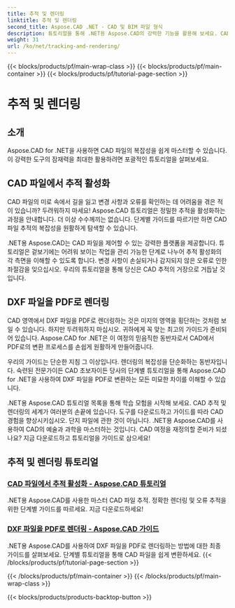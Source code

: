 ```yaml
---
title: 추적 및 렌더링
linktitle: 추적 및 렌더링
second_title: Aspose.CAD .NET - CAD 및 BIM 파일 형식
description: 튜토리얼을 통해 .NET용 Aspose.CAD의 강력한 기능을 활용해 보세요. CAD 파일에서 추적을 활성화하고 DXF 파일을 PDF로 원활하게 렌더링하는 방법을 알아보세요.
weight: 31
url: /ko/net/tracking-and-rendering/
---
```


{{< blocks/products/pf/main-wrap-class >}}
{{< blocks/products/pf/main-container >}}
{{< blocks/products/pf/tutorial-page-section >}}

# 추적 및 렌더링


## 소개

Aspose.CAD for .NET을 사용하면 CAD 파일의 복잡성을 쉽게 마스터할 수 있습니다. 이 강력한 도구의 잠재력을 최대한 활용하려면 포괄적인 튜토리얼을 살펴보세요. 

## CAD 파일에서 추적 활성화

CAD 파일의 미로 속에서 길을 잃고 변경 사항과 오류를 확인하는 데 어려움을 겪은 적이 있습니까? 두려워하지 마세요! Aspose.CAD 튜토리얼은 정밀한 추적을 활성화하는 과정을 안내합니다. 더 이상 수수께끼는 없습니다. 단계별 가이드를 따르기만 하면 CAD 파일 추적의 복잡성을 원활하게 탐색할 수 있습니다.

.NET용 Aspose.CAD는 CAD 파일을 제어할 수 있는 강력한 플랫폼을 제공합니다. 튜토리얼은 겉보기에는 어려워 보이는 작업을 관리 가능한 단계로 나누어 추적 활성화의 각 측면을 이해할 수 있도록 합니다. 변경 사항이 손실되거나 감지되지 않은 오류로 인한 좌절감을 잊으십시오. 우리의 튜토리얼을 통해 당신은 CAD 추적의 거장으로 거듭날 것입니다.

## DXF 파일을 PDF로 렌더링

CAD 영역에서 DXF 파일을 PDF로 렌더링하는 것은 미지의 영역을 횡단하는 것처럼 보일 수 있습니다. 하지만 두려워하지 마십시오. 귀하에게 꼭 맞는 최고의 가이드가 준비되어 있습니다. Aspose.CAD for .NET은 이 여정의 믿음직한 동반자로서 CAD에서 PDF로의 변환 프로세스를 손쉽게 원활하게 만들어줍니다.

우리의 가이드는 단순한 지침 그 이상입니다. 렌더링의 복잡성을 단순화하는 동반자입니다. 숙련된 전문가이든 CAD 초보자이든 당사의 단계별 튜토리얼을 통해 Aspose.CAD for .NET을 사용하여 DXF 파일을 PDF로 변환하는 모든 미묘한 차이를 이해할 수 있습니다.

.NET용 Aspose.CAD 튜토리얼 목록을 통해 학습 모험을 시작해 보세요. CAD 추적 및 렌더링의 세계가 여러분의 손끝에 있습니다. 도구를 다운로드하고 가이드를 따라 CAD 경험을 향상시키십시오. 단지 파일에 관한 것이 아닙니다. .NET용 Aspose.CAD를 사용하여 CAD의 예술과 과학을 마스터하는 것입니다. CAD 여정을 재정의할 준비가 되셨나요? 지금 다운로드하고 튜토리얼을 가이드로 삼으세요!
## 추적 및 렌더링 튜토리얼
### [CAD 파일에서 추적 활성화 - Aspose.CAD 튜토리얼](./enabling-tracking-in-cad-files/)
.NET용 Aspose.CAD를 사용한 마스터 CAD 파일 추적. 정확한 렌더링 및 오류 추적을 위한 단계별 가이드를 따르세요. 지금 다운로드하세요!
### [DXF 파일을 PDF로 렌더링 - Aspose.CAD 가이드](./rendering-dxf-files-as-pdf/)
.NET용 Aspose.CAD를 사용하여 DXF 파일을 PDF로 렌더링하는 방법에 대한 최종 가이드를 살펴보세요. 단계별 튜토리얼을 통해 CAD 파일을 쉽게 변환하세요.
{{< /blocks/products/pf/tutorial-page-section >}}

{{< /blocks/products/pf/main-container >}}
{{< /blocks/products/pf/main-wrap-class >}}

{{< blocks/products/products-backtop-button >}}
